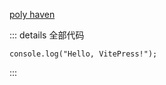 <script setup>
  import BasicLoadingUI from '/components/06-custom-loading-screen/BasicLoadingUI.vue'
  import CustomLoadingScreen from '/components/06-custom-loading-screen/CustomLoadingScreen.vue'
</script>

<BasicLoadingUI />

[poly haven](http://polyhaven.com)

::: details 全部代码

```vue
console.log("Hello, VitePress!");
```

:::
